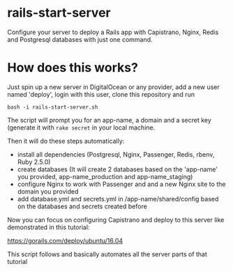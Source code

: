 # rails-start-server
Configure your server to deploy a Rails app with Capistrano, Nginx, Redis and Postgresql databases with just one command.

# How does this works?

Just spin up a new server in DigitalOcean or any provider, add a new user named 'deploy', login with this user, clone this repository and run

`bash -i rails-start-server.sh`

The script will prompt you for an app-name, a domain and a secret key (generate it with `rake secret` in your local machine.

Then it will do these steps automatically:

- install all dependencies (Postgresql, Nginx, Passenger, Redis, rbenv, Ruby 2.5.0)
- create databases (It will create 2 databases based on the 'app-name' you provided, app-name_production and app-name_staging)
- configure Nginx to work with Passenger and and a new Nginx site to the domain you provided
- add database.yml and secrets.yml in /app-name/shared/config based on the databases and secrets created before

Now you can focus on configuring Capistrano and deploy to this server like demonstrated in this tutorial:

https://gorails.com/deploy/ubuntu/16.04

This script follows and basically automates all the server parts of that tutorial
